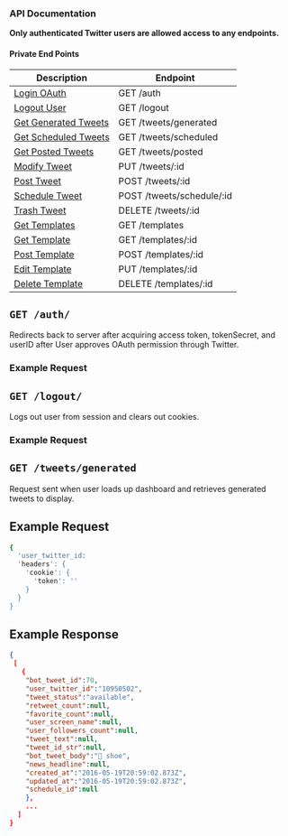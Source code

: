 ### API Documentation
**Only authenticated Twitter users are allowed access to any endpoints.**
#### Private End Points
|Description|Endpoint|
|---|---|
|[Login OAuth](#get-auth)|GET /auth|
|[Logout User](#get-logout)|GET /logout|
|[Get Generated Tweets](#get-tweets/generated)|GET /tweets/generated|
|[Get Scheduled Tweets](#get-scheduled)|GET /tweets/scheduled|
|[Get Posted Tweets](#get-posted)|GET /tweets/posted|
|[Modify Tweet](#put-tweets)|PUT /tweets/:id|
|[Post Tweet](#post-tweets)|POST /tweets/:id|
|[Schedule Tweet](#post-schedule-tweets)|POST /tweets/schedule/:id|
|[Trash Tweet](#delete-tweet)|DELETE /tweets/:id|
|[Get Templates](#get-templates)|GET /templates|
|[Get Template](#get-templates)|GET /templates/:id|
|[Post Template](#post-template)|POST /templates/:id|
|[Edit Template](#put-template)|PUT /templates/:id|
|[Delete Template](#delete-template)|DELETE /templates/:id|

## `GET /auth/`

Redirects back to server after acquiring access token, tokenSecret, and userID after User approves OAuth permission through Twitter.

### Example Request

## `GET /logout/`
Logs out user from session and clears out cookies.

### Example Request

## `GET /tweets/generated`
Request sent when user loads up dashboard and retrieves generated tweets to display.

## Example Request
```bash
{
  'user_twitter_id: 
  'headers': {
    'cookie': {
      'token': ''
    }
  }
}
```
## Example Response
```json
{
 [ 
   { 
    "bot_tweet_id":70,
    "user_twitter_id":"10950502",
    "tweet_status":"available",
    "retweet_count":null,
    "favorite_count":null,
    "user_screen_name":null,
    "user_followers_count":null,
    "tweet_text":null,
    "tweet_id_str":null,
    "bot_tweet_body":"💩 shoe",
    "news_headline":null,
    "created_at":"2016-05-19T20:59:02.873Z",
    "updated_at":"2016-05-19T20:59:02.873Z",
    "schedule_id":null
    },
    ...
  ]
}
```

